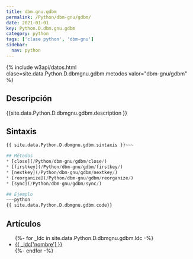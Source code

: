 ```yaml
---
title: dbm.gnu.gdbm
permalink: /Python/dbm-gnu/gdbm/
date: 2021-01-01
key: Python.D.dbm.gnu.gdbm
category: python
tags: ['clase python', 'dbm-gnu']
sidebar: 
  nav: python
---
```


{% include w3api/datos.html clase=site.data.Python.D.dbmgnu.gdbm.metodos valor="dbm-gnu/gdbm" %}

## Descripción
{{site.data.Python.D.dbmgnu.gdbm.description }}

## Sintaxis
~~~python
{{ site.data.Python.D.dbmgnu.gdbm.sintaxis }}~~~

## Métodos
* [close](/Python/dbm-gnu/gdbm/close/)
* [firstkey](/Python/dbm-gnu/gdbm/firstkey/)
* [nextkey](/Python/dbm-gnu/gdbm/nextkey/)
* [reorganize](/Python/dbm-gnu/gdbm/reorganize/)
* [sync](/Python/dbm-gnu/gdbm/sync/)

## Ejemplo
~~~python
{{ site.data.Python.D.dbmgnu.gdbm.code}}
~~~

## Artículos
<ul>
{%- for _ldc in site.data.Python.D.dbmgnu.gdbm.ldc -%}
   <li>
       <a href="{{_ldc['url'] }}">{{ _ldc['nombre'] }}</a>
   </li>
{%- endfor -%}
</ul>
